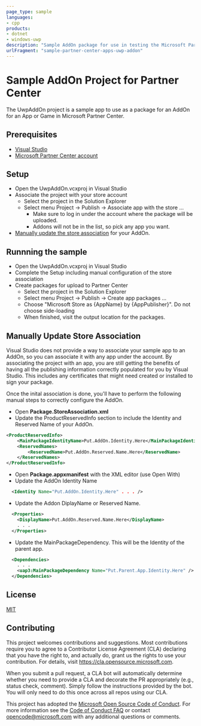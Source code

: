 ```yaml
---
page_type: sample
languages:
- cpp
products:
- dotnet
- windows-uwp
description: "Sample AddOn package for use in testing the Microsoft Partner Center."
urlFragment: "sample-partner-center-apps-uwp-addon"
---
```


# Sample AddOn Project for Partner Center

<!-- 
Guidelines on README format: https://review.docs.microsoft.com/help/onboard/admin/samples/concepts/readme-template?branch=master

Guidance on onboarding samples to docs.microsoft.com/samples: https://review.docs.microsoft.com/help/onboard/admin/samples/process/onboarding?branch=master

Taxonomies for products and languages: https://review.docs.microsoft.com/new-hope/information-architecture/metadata/taxonomies?branch=master
-->

The UwpAddOn project is a sample app to use as a package for an AddOn for an App or Game in Microsoft Partner Center.

## Prerequisites

- [Visual Studio](https://visualstudio.microsoft.com/downloads/)
- [Microsoft Partner Center account](https://partner.microsoft.com/en-us/dashboard/home)

## Setup

- Open the UwpAddOn.vcxproj in Visual Studio
- Associate the project with your store account
  - Select the project in the Solution Explorer
  - Select menu Project -> Publish -> Associate app with the store ...
    - Make sure to log in under the account where the package will be uploaded.
    - Addons will not be in the list, so pick any app you want.
- [Manually update the store association](#manually-update-store-association) for your AddOn.

## Runnning the sample

- Open the UwpAddOn.vcxproj in Visual Studio
- Complete the Setup including manual configuration of the store association
- Create packages for upload to Partner Center
  - Select the project in the Solution Explorer
  - Select menu Project -> Publish -> Create app packages ...
  - Choose "Microsoft Store as \{AppName\} by \{AppPublisher\}". Do not choose side-loading
  - When finished, visit the output location for the packages.

## <a name="manually-update-store-association"></a>Manually Update Store Association
Visual Studio does not provide a way to associate your sample app to an AddOn, 
so you can associate it with any app under the account.  By associating the project with an
app, you are still getting the benefits of having all the publishing information correctly
populated for you by Visual Studio. This includes any certificates that might need created 
or installed to sign your package.

Once the inital association is done, you'll have to perform the following manual steps to correctly configure the AddOn.

- Open **Package.StoreAssociation.xml**
- Update the ProductReservedInfo section to include the Identity and Reserved Name of your AddOn.

```xml
<ProductReservedInfo>
    <MainPackageIdentityName>Put.AddOn.Identity.Here</MainPackageIdentityName>
    <ReservedNames>
        <ReservedName>Put.AddOn.Reserved.Name.Here</ReservedName>
    </ReservedNames>
</ProductReservedInfo>
```

- Open **Package.appxmanifest** with the XML editor (use Open With)
- Update the AddOn Identity Name

```xml
  <Identity Name="Put.AddOn.Identity.Here" . . . />
```
- Update the Addon DiplayName or Reserved Name.

```xml
  <Properties>
    <DisplayName>Put.AddOn.Reserved.Name.Here</DisplayName>
    . . .
  </Properties>
```

- Update the MainPackageDependency.  This will be the Identity of the parent app.

```xml
  <Dependencies>
    . . .
    <uap3:MainPackageDependency Name="Put.Parent.App.Identity.Here" />
  </Dependencies>
```

## License

[MIT](../LICENSE)

## Contributing

This project welcomes contributions and suggestions.  Most contributions require you to agree to a
Contributor License Agreement (CLA) declaring that you have the right to, and actually do, grant us
the rights to use your contribution. For details, visit https://cla.opensource.microsoft.com.

When you submit a pull request, a CLA bot will automatically determine whether you need to provide
a CLA and decorate the PR appropriately (e.g., status check, comment). Simply follow the instructions
provided by the bot. You will only need to do this once across all repos using our CLA.

This project has adopted the [Microsoft Open Source Code of Conduct](https://opensource.microsoft.com/codeofconduct/).
For more information see the [Code of Conduct FAQ](https://opensource.microsoft.com/codeofconduct/faq/) or
contact [opencode@microsoft.com](mailto:opencode@microsoft.com) with any additional questions or comments.
